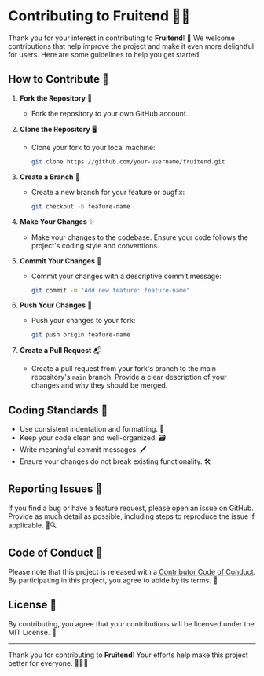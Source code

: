 # Contributing to Fruitend 🍎🍇

Thank you for your interest in contributing to **Fruitend**! 🎉 We welcome contributions that help improve the project and make it even more delightful for users. Here are some guidelines to help you get started.

## How to Contribute 🍏

1. **Fork the Repository** 🍴
   - Fork the repository to your own GitHub account.

2. **Clone the Repository** 🖥️
   - Clone your fork to your local machine:
     ```bash
     git clone https://github.com/your-username/fruitend.git
     ```

3. **Create a Branch** 🌿
   - Create a new branch for your feature or bugfix:
     ```bash
     git checkout -b feature-name
     ```

4. **Make Your Changes** ✨
   - Make your changes to the codebase. Ensure your code follows the project's coding style and conventions.

5. **Commit Your Changes** 💾
   - Commit your changes with a descriptive commit message:
     ```bash
     git commit -m "Add new feature: feature-name"
     ```

6. **Push Your Changes** 🚀
   - Push your changes to your fork:
     ```bash
     git push origin feature-name
     ```

7. **Create a Pull Request** 📬
   - Create a pull request from your fork's branch to the main repository's `main` branch. Provide a clear description of your changes and why they should be merged.

## Coding Standards 📝

- Use consistent indentation and formatting. 🧹
- Keep your code clean and well-organized. 🗃️
- Write meaningful commit messages. 🖊️
- Ensure your changes do not break existing functionality. 🛠️

## Reporting Issues 🐞

If you find a bug or have a feature request, please open an issue on GitHub. Provide as much detail as possible, including steps to reproduce the issue if applicable. 📝🔍

## Code of Conduct 🤝

Please note that this project is released with a [Contributor Code of Conduct](CODE_OF_CONDUCT.md). By participating in this project, you agree to abide by its terms. 🌟

## License 📜

By contributing, you agree that your contributions will be licensed under the MIT License. 📄

---

Thank you for contributing to **Fruitend**! Your efforts help make this project better for everyone. 🍎🍇🙌
